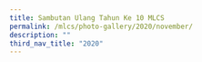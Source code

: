 ```yaml
---
title: Sambutan Ulang Tahun Ke 10 MLCS
permalink: /mlcs/photo-gallery/2020/november/
description: ""
third_nav_title: "2020"
---
```

